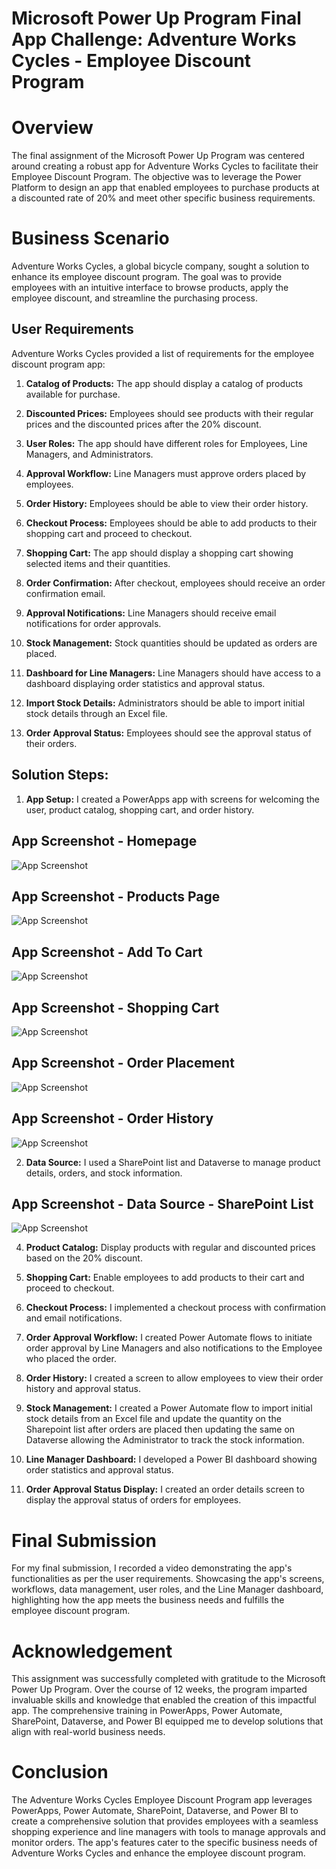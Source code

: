 # Microsoft Power Up Program Final App Challenge: Adventure Works Cycles - Employee Discount Program
# Overview
The final assignment of the Microsoft Power Up Program was centered around creating a robust app for Adventure Works Cycles to facilitate their Employee Discount Program. The objective was to leverage the Power Platform to design an app that enabled employees to purchase products at a discounted rate of 20% and meet other specific business requirements.

# Business Scenario
Adventure Works Cycles, a global bicycle company, sought a solution to enhance its employee discount program. The goal was to provide employees with an intuitive interface to browse products, apply the employee discount, and streamline the purchasing process.

## User Requirements
Adventure Works Cycles provided a list of requirements for the employee discount program app:

1. **Catalog of Products:** The app should display a catalog of products available for purchase.

2. **Discounted Prices:** Employees should see products with their regular prices and the discounted prices after the 20% discount.

3. **User Roles:** The app should have different roles for Employees, Line Managers, and Administrators.

4. **Approval Workflow:** Line Managers must approve orders placed by employees.

5. **Order History:** Employees should be able to view their order history.

6. **Checkout Process:** Employees should be able to add products to their shopping cart and proceed to checkout.

7. **Shopping Cart:** The app should display a shopping cart showing selected items and their quantities.

8. **Order Confirmation:** After checkout, employees should receive an order confirmation email.

9. **Approval Notifications:** Line Managers should receive email notifications for order approvals.

10. **Stock Management:** Stock quantities should be updated as orders are placed.

11. **Dashboard for Line Managers:** Line Managers should have access to a dashboard displaying order statistics and approval status.

12. **Import Stock Details:** Administrators should be able to import initial stock details through an Excel file.

13. **Order Approval Status:** Employees should see the approval status of their orders.

## Solution Steps:
1. **App Setup:** I created a PowerApps app with screens for welcoming the user, product catalog, shopping cart, and order history.
## App Screenshot - Homepage
![App Screenshot](https://github.com/rasmodev/Microsoft-Power-Up-Program-Final-App-Challenge/blob/main/Screenshots/Power_App_Home.JPG)

## App Screenshot - Products Page
![App Screenshot](https://github.com/rasmodev/Microsoft-Power-Up-Program-Final-App-Challenge/blob/main/Screenshots/Power_App_Products_Page.png)

## App Screenshot - Add To Cart
![App Screenshot](https://github.com/rasmodev/Microsoft-Power-Up-Program-Final-App-Challenge/blob/main/Screenshots/continue_shopping.JPG)

## App Screenshot - Shopping Cart
![App Screenshot](https://github.com/rasmodev/Microsoft-Power-Up-Program-Final-App-Challenge/blob/main/Screenshots/Shopping_Basket.JPG)

## App Screenshot - Order Placement
![App Screenshot](https://github.com/rasmodev/Microsoft-Power-Up-Program-Final-App-Challenge/blob/main/Screenshots/Order_Placement.JPG)

## App Screenshot - Order History
![App Screenshot](https://github.com/rasmodev/Microsoft-Power-Up-Program-Final-App-Challenge/blob/main/Screenshots/Order_History.JPG)

2. **Data Source:** I used a SharePoint list and Dataverse to manage product details, orders, and stock information.
## App Screenshot - Data Source - SharePoint List
![App Screenshot](https://github.com/rasmodev/Microsoft-Power-Up-Program-Final-App-Challenge/blob/main/Screenshots/sharepoint_list.JPG)

4. **Product Catalog:** Display products with regular and discounted prices based on the 20% discount.

5. **Shopping Cart:** Enable employees to add products to their cart and proceed to checkout.
  
6. **Checkout Process:** I implemented a checkout process with confirmation and email notifications.

7. **Order Approval Workflow:** I created Power Automate flows to initiate order approval by Line Managers and also notifications to the Employee who placed the order.

8. **Order History:** I created a screen to allow employees to view their order history and approval status.

9. **Stock Management:** I created a Power Automate flow to import initial stock details from an Excel file and update the quantity on the Sharepoint list after orders are placed then updating the same on Dataverse allowing the Administrator to track the stock information.

11. **Line Manager Dashboard:** I developed a Power BI dashboard showing order statistics and approval status.

12. **Order Approval Status Display:** I created an order details screen to display the approval status of orders for employees.

# Final Submission
For my final submission, I recorded a video demonstrating the app's functionalities as per the user requirements. Showcasing the app's screens, workflows, data management, user roles, and the Line Manager dashboard, highlighting how the app meets the business needs and fulfills the employee discount program.

# Acknowledgement
This assignment was successfully completed with gratitude to the Microsoft Power Up Program. Over the course of 12 weeks, the program imparted invaluable skills and knowledge that enabled the creation of this impactful app. The comprehensive training in PowerApps, Power Automate, SharePoint, Dataverse, and Power BI equipped me to develop solutions that align with real-world business needs.

# Conclusion
The Adventure Works Cycles Employee Discount Program app leverages PowerApps, Power Automate, SharePoint, Dataverse, and Power BI to create a comprehensive solution that provides employees with a seamless shopping experience and line managers with tools to manage approvals and monitor orders. The app's features cater to the specific business needs of Adventure Works Cycles and enhance the employee discount program.
